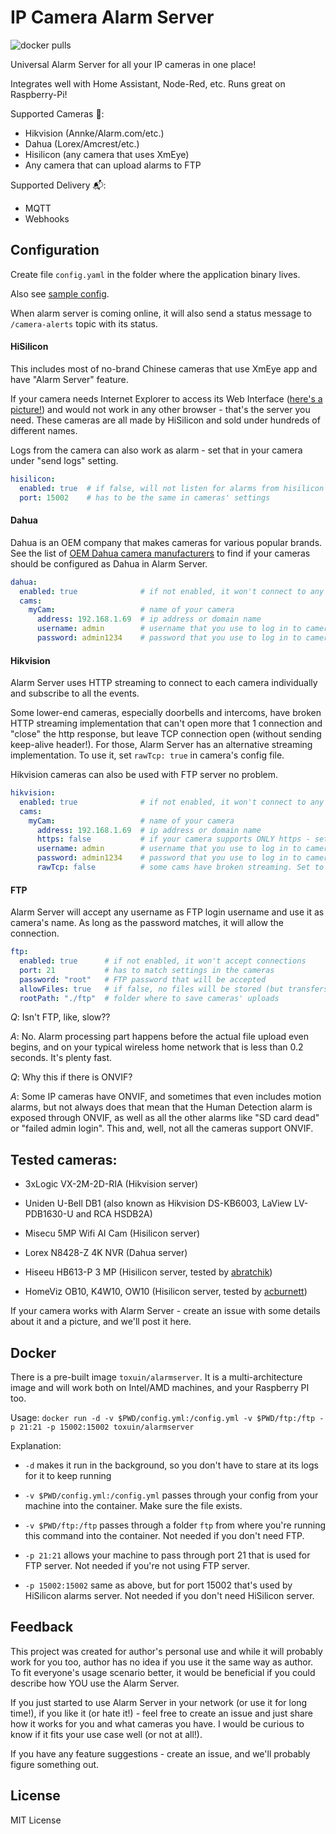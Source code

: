 # IP Camera Alarm Server

![docker pulls](https://img.shields.io/docker/pulls/toxuin/alarmserver)

Universal Alarm Server for all your IP cameras in one place!

Integrates well with Home Assistant, Node-Red, etc. Runs great on Raspberry-Pi!

Supported Cameras 📸:
  - Hikvision (Annke/Alarm.com/etc.)
  - Dahua (Lorex/Amcrest/etc.)
  - Hisilicon (any camera that uses XmEye)
  - Any camera that can upload alarms to FTP

Supported Delivery 📬:
  - MQTT
  - Webhooks

## Configuration

Create file `config.yaml` in the folder where the application binary lives.

Also see [sample config](docs/config.yaml).

When alarm server is coming online, it will also send a status message to `/camera-alerts` topic with its status.

#### HiSilicon

This includes most of no-brand Chinese cameras that use XmEye app and have "Alarm Server" feature.

If your camera needs Internet Explorer to access its Web Interface ([here's a picture!](docs/hisilicon.jpg)) and would not work in any other browser - that's the server you need. These cameras are all made by HiSilicon and sold under hundreds of different names.

Logs from the camera can also work as alarm - set that in your camera under "send logs" setting.

```yaml
hisilicon:
  enabled: true  # if false, will not listen for alarms from hisilicon cams  
  port: 15002    # has to be the same in cameras' settings
```

#### Dahua

Dahua is an OEM company that makes cameras for various popular brands. See the list of [OEM Dahua camera manufacturers](https://ipvm.com/reports/dahua-oem) to find if your cameras should be configured as Dahua in Alarm Server.

```yaml
dahua:
  enabled: true              # if not enabled, it won't connect to any dahua cams
  cams:
    myCam:                   # name of your camera
      address: 192.168.1.69  # ip address or domain name
      username: admin        # username that you use to log in to camera's web panel 
      password: admin1234    # password that you use to log in to camera's web panel
```

#### Hikvision

Alarm Server uses HTTP streaming to connect to each camera individually and subscribe to all the events.

Some lower-end cameras, especially doorbells and intercoms, have broken HTTP streaming implementation that can't open more that 1 connection and "close" the http response, but leave TCP connection open (without sending keep-alive header!). For those, Alarm Server has an alternative streaming implementation. To use it, set `rawTcp: true` in camera's config file.

Hikvision cameras can also be used with FTP server no problem. 

```yaml
hikvision:
  enabled: true              # if not enabled, it won't connect to any hikvision cams
  cams:
    myCam:                   # name of your camera
      address: 192.168.1.69  # ip address or domain name
      https: false           # if your camera supports ONLY https - set to true
      username: admin        # username that you use to log in to camera's web panel 
      password: admin1234    # password that you use to log in to camera's web panel
      rawTcp: false          # some cams have broken streaming. Set to true if normal HTTP streaming doesn't work 
```

#### FTP

Alarm Server will accept any username as FTP login username and use it as camera's name. As long as the password matches, it will allow the connection.

```yaml
ftp:
  enabled: true      # if not enabled, it won't accept connections
  port: 21           # has to match settings in the cameras
  password: "root"   # FTP password that will be accepted
  allowFiles: true   # if false, no files will be stored (but transfers will still happen)
  rootPath: "./ftp"  # folder where to save cameras' uploads
```

_Q_: Isn't FTP, like, slow??

_A_: No. Alarm processing part happens before the actual file upload even begins, and on your typical wireless home network that is less than 0.2 seconds. It's plenty fast.

_Q_: Why this if there is ONVIF?

_A_: Some IP cameras have ONVIF, and sometimes that even includes motion alarms, but not always does that mean that the Human Detection alarm is exposed through ONVIF, as well as all the other alarms like "SD card dead" or "failed admin login". This and, well, not all the cameras support ONVIF.

## Tested cameras:

- 3xLogic VX-2M-2D-RIA (Hikvision server)

- Uniden U-Bell DB1 (also known as Hikvision DS-KB6003, LaView LV-PDB1630-U and RCA HSDB2A)

- Misecu 5MP Wifi AI Cam (Hisilicon server)

- Lorex N8428-Z 4K NVR (Dahua server)

- Hiseeu HB613-P 3 MP (Hisilicon server, tested by [abratchik](https://github.com/abratchik))

- HomeViz OB10, K4W10, OW10 (Hisilicon server, tested by [acburnett](https://github.com/acburnett))

If your camera works with Alarm Server - create an issue with some details about it and a picture, and we'll post it here. 

## Docker

There is a pre-built image `toxuin/alarmserver`. It is a multi-architecture image and will work both on Intel/AMD machines, and your Raspberry PI too.

Usage: `docker run -d -v $PWD/config.yml:/config.yml -v $PWD/ftp:/ftp -p 21:21 -p 15002:15002 toxuin/alarmserver`

Explanation:

  - `-d` makes it run in the background, so you don't have to stare at its logs for it to keep running

  - `-v $PWD/config.yml:/config.yml` passes through your config from your machine into the container. Make sure the file exists.

  - `-v $PWD/ftp:/ftp` passes through a folder `ftp` from where you're running this command into the container. Not needed if you don't need FTP.

  - `-p 21:21` allows your machine to pass through port 21 that is used for FTP server. Not needed if you're not using FTP server.

  - `-p 15002:15002` same as above, but for port 15002 that's used by HiSilicon alarms server. Not needed if you don't need HiSilicon server.

## Feedback

This project was created for author's personal use and while it will probably work for you too, author has no idea if you use it the same way as author. To fit everyone's usage scenario better, it would be beneficial if you could describe how YOU use the Alarm Server.

If you just started to use Alarm Server in your network (or use it for long time!), if you like it (or hate it!) - feel free to create an issue and just share how it works for you and what cameras you have. I would be curious to know if it fits your use case well (or not at all!).

If you have any feature suggestions - create an issue, and we'll probably figure something out.

## License

MIT License
